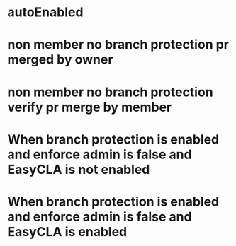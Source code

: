 # autoEnabled

# non member no branch protection pr merged by owner
# non member no branch protection verify pr merge by member

# When branch protection is enabled and enforce admin is false and EasyCLA is not enabled

# When branch protection is enabled and enforce admin is false and EasyCLA is enabled
